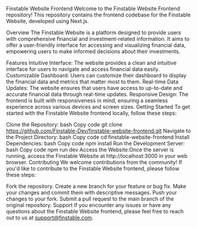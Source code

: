 Finstable Website Frontend
Welcome to the Finstable Website Frontend repository! This repository contains the frontend codebase for the Finstable Website, developed using Next.js.

Overview
The Finstable Website is a platform designed to provide users with comprehensive financial and investment-related information. It aims to offer a user-friendly interface for accessing and visualizing financial data, empowering users to make informed decisions about their investments.

Features
Intuitive Interface: The website provides a clean and intuitive interface for users to navigate and access financial data easily.
Customizable Dashboard: Users can customize their dashboard to display the financial data and metrics that matter most to them.
Real-time Data Updates: The website ensures that users have access to up-to-date and accurate financial data through real-time updates.
Responsive Design: The frontend is built with responsiveness in mind, ensuring a seamless experience across various devices and screen sizes.
Getting Started
To get started with the Finstable Website frontend locally, follow these steps:

Clone the Repository:
bash
Copy code
git clone https://github.com/Finstable-Dev/finstable-website-frontend.git
Navigate to the Project Directory:
bash
Copy code
cd finstable-website-frontend
Install Dependencies:
bash
Copy code
npm install
Run the Development Server:
bash
Copy code
npm run dev
Access the Website:Once the server is running, access the Finstable Website at http://localhost:3000 in your web browser.
Contributing
We welcome contributions from the community! If you'd like to contribute to the Finstable Website frontend, please follow these steps:

Fork the repository.
Create a new branch for your feature or bug fix.
Make your changes and commit them with descriptive messages.
Push your changes to your fork.
Submit a pull request to the main branch of the original repository.
Support
If you encounter any issues or have any questions about the Finstable Website frontend, please feel free to reach out to us at support@finstable.com.
